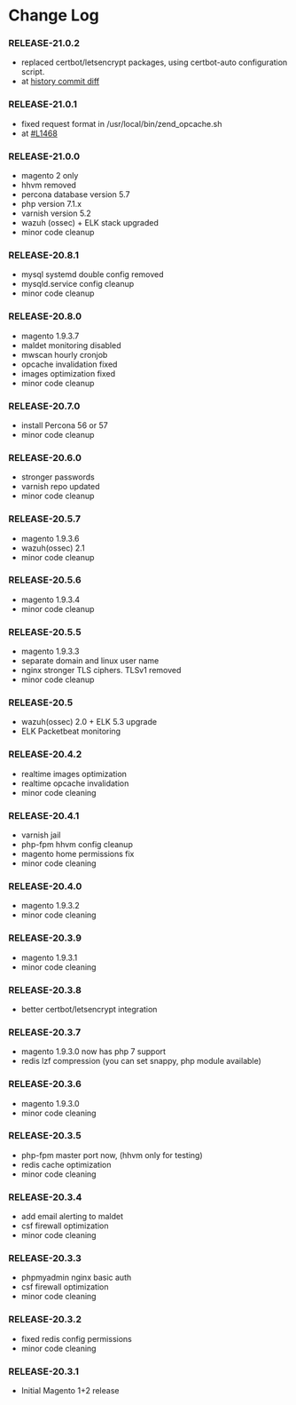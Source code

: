 # Change Log

### RELEASE-21.0.2
  
  * replaced certbot/letsencrypt packages, using certbot-auto configuration script.
  * at [history commit diff](https://github.com/magenx/Magento-Automated-Server-Configuration-from-MagenX/commit/775397467b193242ca9846d8d8f337119703ded9#diff-3338fed2bb010f9dfb389aae8c5d556c)

### RELEASE-21.0.1
  
  * fixed request format in /usr/local/bin/zend_opcache.sh
  * at [#L1468](https://github.com/magenx/Magento-Automated-Server-Configuration-from-MagenX/blob/master/Magento-2/CentOS-7/MASC-M-7-v2.sh#L1468)

### RELEASE-21.0.0
  
  * magento 2 only
  * hhvm removed
  * percona database version 5.7
  * php version 7.1.x
  * varnish version 5.2
  * wazuh (ossec) + ELK stack upgraded
  * minor code cleanup

### RELEASE-20.8.1
  
  * mysql systemd double config removed
  * mysqld.service config cleanup
  * minor code cleanup
  
### RELEASE-20.8.0

  * magento 1.9.3.7
  * maldet monitoring disabled
  * mwscan hourly cronjob
  * opcache invalidation fixed
  * images optimization fixed
  * minor code cleanup

### RELEASE-20.7.0

  * install Percona 56 or 57
  * minor code cleanup
  
### RELEASE-20.6.0

  * stronger passwords
  * varnish repo updated
  * minor code cleanup

### RELEASE-20.5.7

  * magento 1.9.3.6
  * wazuh(ossec) 2.1
  * minor code cleanup

### RELEASE-20.5.6

  * magento 1.9.3.4
  * minor code cleanup

### RELEASE-20.5.5

  * magento 1.9.3.3
  * separate domain and linux user name
  * nginx stronger TLS ciphers. TLSv1 removed
  * minor code cleanup

### RELEASE-20.5

  * wazuh(ossec) 2.0 + ELK 5.3 upgrade
  * ELK Packetbeat monitoring

### RELEASE-20.4.2

  * realtime images optimization
  * realtime opcache invalidation
  * minor code cleaning
  
### RELEASE-20.4.1

  * varnish jail 
  * php-fpm hhvm config cleanup
  * magento home permissions fix
  * minor code cleaning

### RELEASE-20.4.0

  * magento 1.9.3.2
  * minor code cleaning

### RELEASE-20.3.9

  * magento 1.9.3.1
  * minor code cleaning

### RELEASE-20.3.8

  * better certbot/letsencrypt integration

### RELEASE-20.3.7

  * magento 1.9.3.0 now has php 7 support
  * redis lzf compression (you can set snappy, php module available)

### RELEASE-20.3.6

  * magento 1.9.3.0
  * minor code cleaning

### RELEASE-20.3.5

  * php-fpm master port now, (hhvm only for testing)
  * redis cache optimization
  * minor code cleaning

### RELEASE-20.3.4

  * add email alerting to maldet
  * csf firewall optimization
  * minor code cleaning
  
### RELEASE-20.3.3

  * phpmyadmin nginx basic auth
  * csf firewall optimization
  * minor code cleaning

### RELEASE-20.3.2

  * fixed redis config permissions
  * minor code cleaning

### RELEASE-20.3.1

  * Initial Magento 1+2 release

